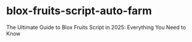 # blox-fruits-script-auto-farm
The Ultimate Guide to Blox Fruits Script in 2025: Everything You Need to Know
